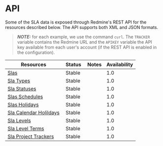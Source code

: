 # API

Some of the SLA data is exposed through Redmine's REST API for the resources described below. The API supports both XML and JSON formats.

> **_NOTE:_** for each example, we use the command `curl`. The `TRACKER` variable contains the Redmine URL and the `APIKEY` variable the API key available from each user's account (if the REST API is enabled in the configuration).

| Resources              | Status | Notes          | Availability |
|------------------------|--------|----------------|--------------|
| [Slas](API/API_slas.md)                   | Stable |                |      1.0     |
| [Sla Types](API/API_sla_types.md)              | Stable |                |      1.0     |
| [Sla Statuses](API/API_sla_statuses.md)           | Stable |                |      1.0     |
| [Slas Schedules](API/API_sla_schedules.md)         | Stable |                |      1.0     |
| [Slas Holidays](API/API_sla_holidays.md)          | Stable |                |      1.0     |
| [Sla Calendar Holildays](API/API_sla_calendar_holidays.md) | Stable |                |      1.0     |
| [Sla Levels](API/API_sla_levels.md)             | Stable |                |      1.0     |
| [Sla Level Terms](API/API_sla_level_terms.md)        | Stable |                |      1.0     |
| [Sla Project Trackers](API/API_slaçproject_trackers.md)   | Stable |                |      1.0     |
